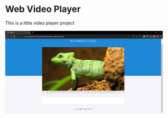 # Web Video Player

This is a little video player project
<br>
<br>
![VideoPlayer_Example](LocalDemo.png)
